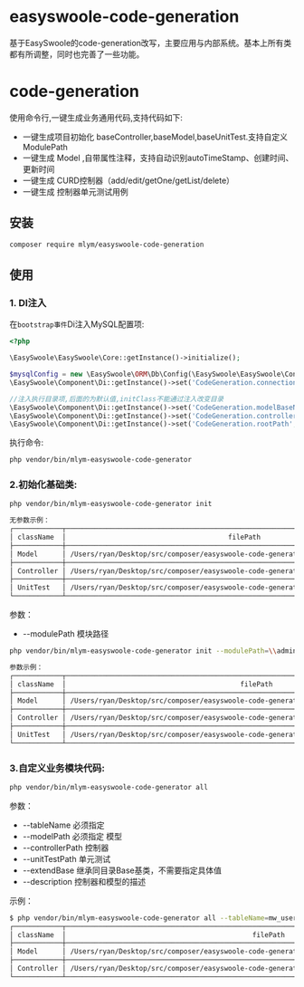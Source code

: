 # easyswoole-code-generation
基于EasySwoole的code-generation改写，主要应用与内部系统。基本上所有类都有所调整，同时也完善了一些功能。

# code-generation
使用命令行,一键生成业务通用代码,支持代码如下:
- 一键生成项目初始化 baseController,baseModel,baseUnitTest.支持自定义ModulePath
- 一键生成 Model ,自带属性注释，支持自动识别autoTimeStamp、创建时间、更新时间
- 一键生成 CURD控制器（add/edit/getOne/getList/delete）
- 一键生成 控制器单元测试用例


## 安装

```bash
composer require mlym/easyswoole-code-generation
```

## 使用

### 1. DI注入

在`bootstrap事件`Di注入MySQL配置项:

```php
<?php

\EasySwoole\EasySwoole\Core::getInstance()->initialize();

$mysqlConfig = new \EasySwoole\ORM\Db\Config(\EasySwoole\EasySwoole\Config::getInstance()->getConf('MYSQL'));
\EasySwoole\Component\Di::getInstance()->set('CodeGeneration.connection',$mysqlConfig);

//注入执行目录项,后面的为默认值,initClass不能通过注入改变目录
\EasySwoole\Component\Di::getInstance()->set('CodeGeneration.modelBaseNameSpace',"App\\Model");
\EasySwoole\Component\Di::getInstance()->set('CodeGeneration.controllerBaseNameSpace',"App\\HttpController");
\EasySwoole\Component\Di::getInstance()->set('CodeGeneration.rootPath',getcwd());
```

执行命令:

```bash
php vendor/bin/mlym-easyswoole-code-generator
```

### 2.初始化基础类:

```bash
php vendor/bin/mlym-easyswoole-code-generator init

无参数示例：
┌────────────┬─────────────────────────────────────────────────────────────────────────────────────────┐
│ className  │                                        filePath                                         │
├────────────┼─────────────────────────────────────────────────────────────────────────────────────────┤
│ Model      │ /Users/ryan/Desktop/src/composer/easyswoole-code-generation/App/Model/BaseModel.php     │
├────────────┼─────────────────────────────────────────────────────────────────────────────────────────┤
│ Controller │ /Users/ryan/Desktop/src/composer/easyswoole-code-generation/App/HttpController/Base.php │
├────────────┼─────────────────────────────────────────────────────────────────────────────────────────┤
│ UnitTest   │ /Users/ryan/Desktop/src/composer/easyswoole-code-generation/UnitTest/BaseTest.php       │
└────────────┴─────────────────────────────────────────────────────────────────────────────────────────┘
```

参数：
- --modulePath 模块路径
```bash
php vendor/bin/mlym-easyswoole-code-generator init --modulePath=\\admin

参数示例：
┌────────────┬───────────────────────────────────────────────────────────────────────────────────────────────┐
│ className  │                                           filePath                                            │
├────────────┼───────────────────────────────────────────────────────────────────────────────────────────────┤
│ Model      │ /Users/ryan/Desktop/src/composer/easyswoole-code-generation/App/Model/admin/BaseModel.php     │
├────────────┼───────────────────────────────────────────────────────────────────────────────────────────────┤
│ Controller │ /Users/ryan/Desktop/src/composer/easyswoole-code-generation/App/HttpController/admin/Base.php │
├────────────┼───────────────────────────────────────────────────────────────────────────────────────────────┤
│ UnitTest   │ /Users/ryan/Desktop/src/composer/easyswoole-code-generation/UnitTest/admin/BaseTest.php       │
└────────────┴───────────────────────────────────────────────────────────────────────────────────────────────┘

```


### 3.自定义业务模块代码:

```bash
php vendor/bin/mlym-easyswoole-code-generator all
```

参数：
- --tableName 必须指定  
- --modelPath 必须指定 模型   
- --controllerPath 控制器  
- --unitTestPath 单元测试
- --extendBase 继承同目录Base基类，不需要指定具体值
- --description 控制器和模型的描述

示例：

```bash
$ php vendor/bin/mlym-easyswoole-code-generator all --tableName=mw_user --controllerPath=\\admin --modelPath=\\admin --extendBase --description=用户模块
┌────────────┬────────────────────────────────────────────────────────────────────────────────────────────────────┐
│ className  │                                              filePath                                              │
├────────────┼────────────────────────────────────────────────────────────────────────────────────────────────────┤
│ Model      │ /Users/ryan/Desktop/src/composer/easyswoole-code-generation/App/Model/admin/MwUserModel.php     │
├────────────┼────────────────────────────────────────────────────────────────────────────────────────────────────┤
│ Controller │ /Users/ryan/Desktop/src/composer/easyswoole-code-generation/App/HttpController/admin/MwUser.php │
└────────────┴────────────────────────────────────────────────────────────────────────────────────────────────────┘```

